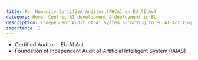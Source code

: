 ```yaml
---
title: For Humanity Certified Auditor (FHCA) on EU AI Act
category: Human Centric AI development & deployment in EU
description: Independent Audit of AI System according to EU AI Act Compliance
importance: 1
---
```


- Certified Auditor – EU AI Act  
- Foundation of Independent Audit of Artificial Intelligent System (IAIAS)
